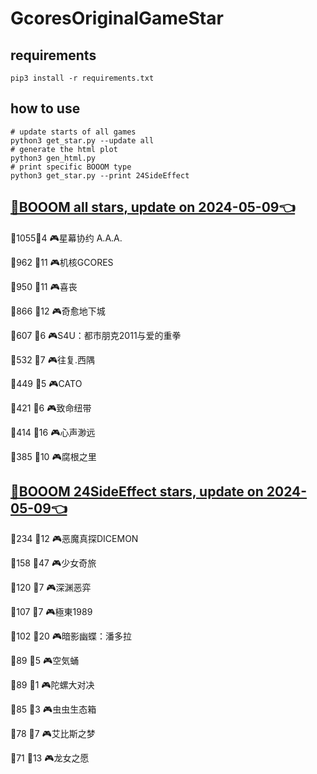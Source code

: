 # GcoresOriginalGameStar

## requirements
```
pip3 install -r requirements.txt
```

## how to use
```
# update starts of all games
python3 get_star.py --update all
# generate the html plot
python3 gen_html.py
# print specific BOOOM type
python3 get_star.py --print 24SideEffect
```

## [🔗BOOOM all stars, update on 2024-05-09👈](https://raw.githack.com/sichaozhang1112/GcoresOriginalGameStar/main/html/all.html) 
🌟1055👥4   🎮星幕协约 A.A.A.        

🌟962 👥11  🎮机核GCORES           

🌟950 👥11  🎮喜丧                 

🌟866 👥12  🎮奇愈地下城              

🌟607 👥6   🎮S4U：都市朋克2011与爱的重拳  

🌟532 👥7   🎮往复.西隅              

🌟449 👥5   🎮CATO               

🌟421 👥6   🎮致命纽带               

🌟414 👥16  🎮心声渺远               

🌟385 👥10  🎮腐根之里               

## [🔗BOOOM 24SideEffect stars, update on 2024-05-09👈](https://raw.githack.com/sichaozhang1112/GcoresOriginalGameStar/main/html/24SideEffect.html) 
🌟234 👥12  🎮恶魔真探DICEMON        

🌟158 👥47  🎮少女奇旅               

🌟120 👥7   🎮深渊恶弈               

🌟107 👥7   🎮極東1989             

🌟102 👥20  🎮暗影幽蝶：潘多拉           

🌟89  👥5   🎮空気蛹                

🌟89  👥1   🎮陀螺大对决              

🌟85  👥3   🎮虫虫生态箱              

🌟78  👥7   🎮艾比斯之梦              

🌟71  👥13  🎮龙女之愿               

